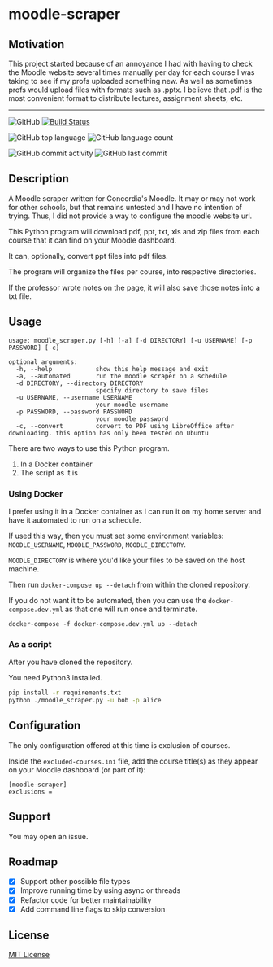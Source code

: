 # moodle-scraper

## Motivation

This project started because of an annoyance I had with having to check the Moodle website several times manually per day for each course I was taking to see if my profs uploaded something new. As well as sometimes profs would upload files with formats such as .pptx. I believe that .pdf is the most convenient format to distribute lectures, assignment sheets, etc.

---
![GitHub](https://img.shields.io/github/license/gpnn/moodle-scraper)
[![Build Status](https://drone.gordon-pn.com/api/badges/gordonpn/moodle-scraper/status.svg)](https://drone.gordon-pn.com/gordonpn/moodle-scraper)

![GitHub top language](https://img.shields.io/github/languages/top/gpnn/moodle-scraper)
![GitHub language count](https://img.shields.io/github/languages/count/gpnn/moodle-scraper)

![GitHub commit activity](https://img.shields.io/github/commit-activity/m/gpnn/moodle-scraper)
![GitHub last commit](https://img.shields.io/github/last-commit/gpnn/moodle-scraper)

## Description

A Moodle scraper written for Concordia's Moodle. It may or may not work for other schools, but that remains untested and I have no intention of trying. Thus, I did not provide a way to configure the moodle website url.

This Python program will download pdf, ppt, txt, xls and zip files from each course that it can find on your Moodle dashboard.

It can, optionally, convert ppt files into pdf files.

The program will organize the files per course, into respective directories.

If the professor wrote notes on the page, it will also save those notes into a txt file.

## Usage

```
usage: moodle_scraper.py [-h] [-a] [-d DIRECTORY] [-u USERNAME] [-p PASSWORD] [-c]

optional arguments:
  -h, --help            show this help message and exit
  -a, --automated       run the moodle scraper on a schedule
  -d DIRECTORY, --directory DIRECTORY
                        specify directory to save files
  -u USERNAME, --username USERNAME
                        your moodle username
  -p PASSWORD, --password PASSWORD
                        your moodle password
  -c, --convert         convert to PDF using LibreOffice after downloading. this option has only been tested on Ubuntu
```

There are two ways to use this Python program.

1. In a Docker container
2. The script as it is

### Using Docker

I prefer using it in a Docker container as I can run it on my home server and have it automated to run on a schedule.

If used this way, then you must set some environment variables: `MOODLE_USERNAME`, `MOODLE_PASSWORD`, `MOODLE_DIRECTORY`.

`MOODLE_DIRECTORY` is where you'd like your files to be saved on the host machine.

Then run `docker-compose up --detach` from within the cloned repository.

If you do not want it to be automated, then you can use the `docker-compose.dev.yml` as that one will run once and terminate.

`docker-compose -f docker-compose.dev.yml up --detach`

### As a script

After you have cloned the repository.

You need Python3 installed.

```bash
pip install -r requirements.txt
python ./moodle_scraper.py -u bob -p alice
```

## Configuration

The only configuration offered at this time is exclusion of courses.

Inside the `excluded-courses.ini` file, add the course title(s) as they appear on your Moodle dashboard (or part of it):
````
[moodle-scraper]
exclusions =
````

## Support

You may open an issue.

## Roadmap

*  [x] Support other possible file types
*  [x] Improve running time by using async or threads
*  [x] Refactor code for better maintainability
*  [x] Add command line flags to skip conversion

## License

[MIT License](./LICENSE)
